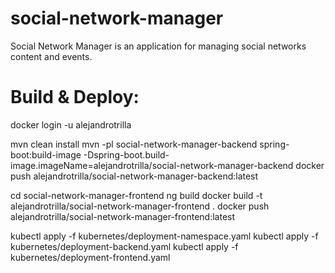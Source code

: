 # social-network-manager
Social Network Manager is an application for managing social networks content and events.

# Build & Deploy:
docker login -u alejandrotrilla

mvn clean install
mvn -pl social-network-manager-backend spring-boot:build-image -Dspring-boot.build-image.imageName=alejandrotrilla/social-network-manager-backend
docker push alejandrotrilla/social-network-manager-backend:latest

cd social-network-manager-frontend
ng build
docker build -t alejandrotrilla/social-network-manager-frontend .
docker push alejandrotrilla/social-network-manager-frontend:latest

kubectl apply -f kubernetes/deployment-namespace.yaml
kubectl apply -f kubernetes/deployment-backend.yaml
kubectl apply -f kubernetes/deployment-frontend.yaml
